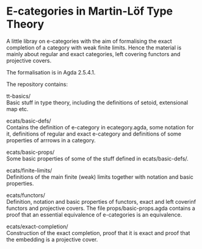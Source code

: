 # E-categories in Martin-Löf Type Theory

A little libray on e-categories with the aim of formalising the exact completion of a category with weak finite limits. Hence the material is mainly about regular and exact categories, left covering functors and projective covers.

The formalisation is in Agda 2.5.4.1.

The repository contains:

tt-basics/  
Basic stuff in type theory, including the definitions of setoid, extensional map etc.

ecats/basic-defs/  
Contains the definition of e-category in ecategory.agda, some notation for it,
definitions of regular and exact e-category and definitions of some properties of arrrows in a category.

ecats/basic-props/  
Some basic properties of some of the stuff defined in ecats/basic-defs/.

ecats/finite-limits/  
Definitions of the main finite (weak) limits together with notation and basic properties.

ecats/functors/  
Definition, notation and basic properties of functors, exact and left coverinf functors and projective covers.
The file props/basic-props.agda contains a proof that an essential equivalence of e-categories is an equivalence.

ecats/exact-completion/  
Construction of the exact completion, proof that it is exact and proof that the embedding is a projective cover.
